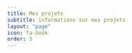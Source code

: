 ```yaml
---
title: Mes projets
subtitle: informations sur mes projets
layout: "page"
icon: fa-book
order: 3
---
```

